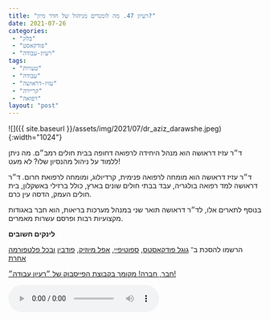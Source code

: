 ```yaml
---
title: "רעיון 47. מה לומנדים מניהול של חדר מיון?"
date: 2021-07-26
categories: 
 - "בלוג"
 - "פודקאסט"
 - "רעיון-עבודה"
tags: 
 - "טעויות"
 - "עבודה"
 - "עזיז-דראושה"
 - "קריירה"
 - "רפואה"
layout: "post"
---
```


![]({{ site.baseurl }}/assets/img/2021/07/dr_aziz_darawshe.jpeg){:width="1024"}

ד״ר עזיז דראושה הוא מנהל היחידה לרפואה דחופה בבית חולים רמב״ם. מה ניתן ללמוד על ניהול מהנסיון שלו? לא מעט!

ד״ר עזיז דראושה הוא מומחה לרפואה פנימית, קרדיולוג, ומומחה לרפואת חרום. ד״ר דראושה למד רפואה בולגריה, עבד בבתי חולים שונים בארץ, כולל ברזילי באשקלון, בית חולים העמק, הדסה עין כרם. 

בנוסף לתארים אלו, לד״ר דראושה תואר שני במנהל מערכות בריאות, הוא חבר באגודות מקצועיות רבות ופרסם עשרות מאמרים.

**לינקים חשובים**

הרשמו להסכת ב־ [גוגל פודקאסטס](https://podcasts.google.com/feed/aHR0cHM6Ly9mZWVkLnBvZGJlYW4uY29tL2JvcmlzZ29yZWxpa3BoZC9mZWVkLnhtbA), [ספוטיפיי](https://open.spotify.com/show/51XJ9Wd4A5xL1IfU0wHT2Y), [אפל מיוזיק](https://podcasts.apple.com/il/podcast/%D7%A8%D7%A2%D7%99%D7%95%D7%9F-%D7%A2%D7%91%D7%95%D7%93%D7%94-%D7%A0%D7%99%D7%94%D7%95%D7%9C-%D7%A9%D7%95%D7%95%D7%A7-%D7%A7%D7%A8%D7%99%D7%99%D7%A8%D7%94/id1542636914), [פודבין](https://borisgorelikphd.podbean.com/) [ובכל פלטפורמה אחרת](https://feed.podbean.com/borisgorelikphd/feed.xml)

[חבר, חברה! מקומך בקבוצת הפייסבוק של ״רעיון עבודה״!](https://www.facebook.com/reayonavodapodcast)

<audio controls src="https://mcdn.podbean.com/mf/web/bz2avx/dr_aziz_darawshe.mp3" class=" wp-block-audio"></audio>
